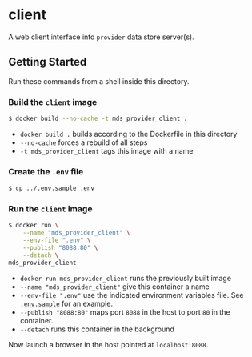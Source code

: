 # client

A web client interface into `provider` data store server(s).

## Getting Started

Run these commands from a shell inside this directory.

### Build the `client` image

```bash
$ docker build --no-cache -t mds_provider_client .
```

  - `docker build .` builds according to the Dockerfile in this directory
  - `--no-cache` forces a rebuild of all steps
  - `-t mds_provider_client` tags this image with a name

### Create the `.env` file

```bash
$ cp ../.env.sample .env
```

### Run the `client` image

```bash
$ docker run \
    --name "mds_provider_client" \
    --env-file ".env" \
    --publish "8088:80" \
    --detach \
mds_provider_client
````

  - `docker run mds_provider_client` runs the previously built image
  - `--name "mds_provider_client"` give this container a name
  - `--env-file ".env"` use the indicated environment variables file. See [`.env.sample`](../.env.sample) for an example.
  - `--publish "8088:80"` maps port `8088` in the host to port `80` in the container.
  - `--detach` runs this container in the background

Now launch a browser in the host pointed at `localhost:8088`.